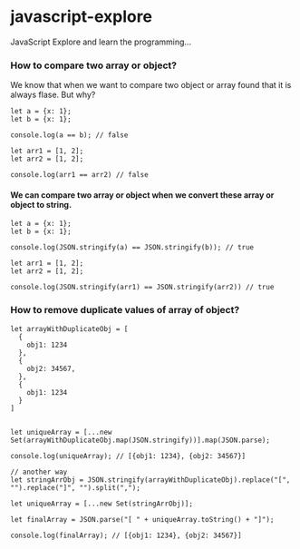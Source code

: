 # javascript-explore
JavaScript Explore and learn the programming...


### How to compare two array or object?
We know that when we want to compare two object or array found that it is always flase. But why?
```
let a = {x: 1};
let b = {x: 1};

console.log(a == b); // false

let arr1 = [1, 2];
let arr2 = [1, 2];

console.log(arr1 == arr2) // false

```
#### We can compare two array or object when we convert these array or object to string.
```
let a = {x: 1};
let b = {x: 1};

console.log(JSON.stringify(a) == JSON.stringify(b)); // true

let arr1 = [1, 2];
let arr2 = [1, 2];

console.log(JSON.stringify(arr1) == JSON.stringify(arr2)) // true

```

### How to remove duplicate values of array of object?
```
let arrayWithDuplicateObj = [
  {
    obj1: 1234
  }, 
  {
    obj2: 34567,
  },
  {
    obj1: 1234
  }
]


let uniqueArray = [...new Set(arrayWithDuplicateObj.map(JSON.stringify))].map(JSON.parse);

console.log(uniqueArray); // [{obj1: 1234}, {obj2: 34567}]

// another way
let stringArrObj = JSON.stringify(arrayWithDuplicateObj).replace("[", "").replace("]", "").split(",");

let uniqueArray = [...new Set(stringArrObj)];

let finalArray = JSON.parse("[ " + uniqueArray.toString() + "]");

console.log(finalArray); // [{obj1: 1234}, {obj2: 34567}]

```
